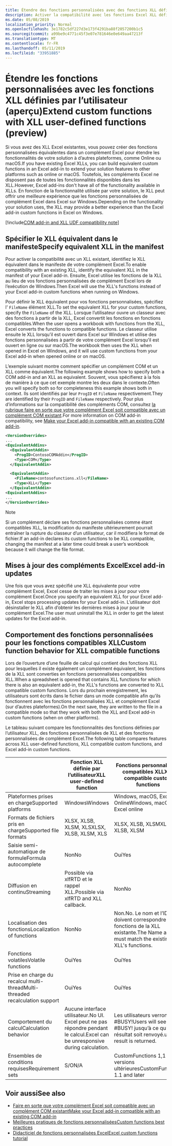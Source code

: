 ```yaml
---
title: Étendre des fonctions personnalisées avec des fonctions XLL définies par l’utilisateur
description: Activer la compatibilité avec les fonctions Excel XLL définies par l’utilisateur qui offrent une fonctionnalité équivalente à vos fonctions personnalisées (aperçu)
ms.date: 05/08/2019
localization_priority: Normal
ms.openlocfilehash: 3e1782c5df227d3e173f4291ba88f2057200b1c5
ms.sourcegitcommit: a99be9c4771c45f3e07e781646e0e649aa47213f
ms.translationtype: MT
ms.contentlocale: fr-FR
ms.lasthandoff: 05/11/2019
ms.locfileid: "33951885"
---
```

# <a name="extend-custom-functions-with-xll-user-defined-functions-preview"></a><span data-ttu-id="f1d08-103">Étendre les fonctions personnalisées avec les fonctions XLL définies par l’utilisateur (aperçu)</span><span class="sxs-lookup"><span data-stu-id="f1d08-103">Extend custom functions with XLL user-defined functions (preview)</span></span>

<span data-ttu-id="f1d08-104">Si vous avez des XLL Excel existantes, vous pouvez créer des fonctions personnalisées équivalentes dans un complément Excel pour étendre les fonctionnalités de votre solution à d’autres plateformes, comme Online ou macOS.</span><span class="sxs-lookup"><span data-stu-id="f1d08-104">If you have existing Excel XLLs, you can build equivalent custom functions in an Excel add-in to extend your solution features to other platforms such as online or macOS.</span></span> <span data-ttu-id="f1d08-105">Toutefois, les compléments Excel ne disposent pas de toutes les fonctionnalités disponibles dans les XLL.</span><span class="sxs-lookup"><span data-stu-id="f1d08-105">However, Excel add-ins don't have all of the functionality available in XLLs.</span></span> <span data-ttu-id="f1d08-106">En fonction de la fonctionnalité utilisée par votre solution, le XLL peut offrir une meilleure expérience que les fonctions personnalisées de complément Excel dans Excel sur Windows.</span><span class="sxs-lookup"><span data-stu-id="f1d08-106">Depending on the functionality your solution uses, the XLL may provide a better experience than the Excel add-in custom functions in Excel on Windows.</span></span>

[!include[COM add-in and XLL UDF compatibility note](../includes/xll-compatibility-note.md)]

## <a name="specify-equivalent-xll-in-the-manifest"></a><span data-ttu-id="f1d08-107">Spécifier le XLL équivalent dans le manifeste</span><span class="sxs-lookup"><span data-stu-id="f1d08-107">Specify equivalent XLL in the manifest</span></span>

<span data-ttu-id="f1d08-108">Pour activer la compatibilité avec un XLL existant, identifiez le XLL équivalent dans le manifeste de votre complément Excel.</span><span class="sxs-lookup"><span data-stu-id="f1d08-108">To enable compatibility with an existing XLL, identify the equivalent XLL in the manifest of your Excel add-in.</span></span> <span data-ttu-id="f1d08-109">Ensuite, Excel utilise les fonctions de la XLL au lieu de vos fonctions personnalisées de complément Excel lors de l’exécution de Windows.</span><span class="sxs-lookup"><span data-stu-id="f1d08-109">Then Excel will use the XLL's functions instead of your Excel add-in custom functions when running on Windows.</span></span>

<span data-ttu-id="f1d08-110">Pour définir le XLL équivalent pour vos fonctions personnalisées, spécifiez l' `FileName` élément XLL.</span><span class="sxs-lookup"><span data-stu-id="f1d08-110">To set the equivalent XLL for your custom functions, specify the `FileName` of the XLL.</span></span> <span data-ttu-id="f1d08-111">Lorsque l’utilisateur ouvre un classeur avec des fonctions à partir de la XLL, Excel convertit les fonctions en fonctions compatibles.</span><span class="sxs-lookup"><span data-stu-id="f1d08-111">When the user opens a workbook with functions from the XLL, Excel converts the functions to compatible functions.</span></span> <span data-ttu-id="f1d08-112">Le classeur utilise ensuite le XLL lorsqu’il est ouvert dans Excel sur Windows et utilise des fonctions personnalisées à partir de votre complément Excel lorsqu’il est ouvert en ligne ou sur macOS.</span><span class="sxs-lookup"><span data-stu-id="f1d08-112">The workbook then uses the XLL when opened in Excel on Windows, and it will use custom functions from your Excel add-in when opened online or on macOS.</span></span>

<span data-ttu-id="f1d08-113">L’exemple suivant montre comment spécifier un complément COM et un XLL comme équivalent.</span><span class="sxs-lookup"><span data-stu-id="f1d08-113">The following example shows how to specify both a COM add-in and an XLL as equivalent.</span></span> <span data-ttu-id="f1d08-114">Souvent, vous spécifierez à la fois de manière à ce que cet exemple montre les deux dans le contexte.</span><span class="sxs-lookup"><span data-stu-id="f1d08-114">Often you will specify both so for completeness this example shows both in context.</span></span> <span data-ttu-id="f1d08-115">Ils sont identifiés par leur `ProgID` et `FileName` respectivement.</span><span class="sxs-lookup"><span data-stu-id="f1d08-115">They are identified by their `ProgID` and `FileName` respectively.</span></span> <span data-ttu-id="f1d08-116">Pour plus d’informations sur la compatibilité des compléments COM, consultez [la rubrique faire en sorte que votre complément Excel soit compatible avec un complément COM existant](../develop/make-office-add-in-compatible-with-existing-com-add-in.md).</span><span class="sxs-lookup"><span data-stu-id="f1d08-116">For more information on COM add-in compatibility, see [Make your Excel add-in compatible with an existing COM add-in](../develop/make-office-add-in-compatible-with-existing-com-add-in.md).</span></span>

```xml
<VersionOverrides>
...
<EquivalentAddins>
  <EquivalentAddin>
    <ProgID>ContosoCOMAddin</ProgID>
    <Type>COM</Type>
  </EquivalentAddin>

  <EquivalentAddin>
    <FileName>contosofunctions.xll</FileName>
    <Type>XLL</Type>
  </EquivalentAddin>
<EquivalentAddins>
...
</VersionOverrides>
```

> [!NOTE]
> <span data-ttu-id="f1d08-117">Si un complément déclare ses fonctions personnalisées comme étant compatibles XLL, la modification du manifeste ultérieurement pourrait entraîner la rupture du classeur d’un utilisateur, car il modifiera le format de fichier.</span><span class="sxs-lookup"><span data-stu-id="f1d08-117">If an add-in declares its custom functions to be XLL compatible, changing the manifest at a later time could break a user’s workbook because it will change the file format.</span></span>

## <a name="excel-add-in-updates"></a><span data-ttu-id="f1d08-118">Mises à jour des compléments Excel</span><span class="sxs-lookup"><span data-stu-id="f1d08-118">Excel add-in updates</span></span>

<span data-ttu-id="f1d08-119">Une fois que vous avez spécifié une XLL équivalente pour votre complément Excel, Excel cesse de traiter les mises à jour pour votre complément Excel.</span><span class="sxs-lookup"><span data-stu-id="f1d08-119">Once you specify an equivalent XLL for your Excel add-in, Excel stops processing updates for your Excel add-in.</span></span> <span data-ttu-id="f1d08-120">L’utilisateur doit désinstaller le XLL afin d’obtenir les dernières mises à jour pour le complément Excel.</span><span class="sxs-lookup"><span data-stu-id="f1d08-120">The user must uninstall the XLL in order to get the latest updates for the Excel add-in.</span></span>

## <a name="custom-function-behavior-for-xll-compatible-functions"></a><span data-ttu-id="f1d08-121">Comportement des fonctions personnalisées pour les fonctions compatibles XLL</span><span class="sxs-lookup"><span data-stu-id="f1d08-121">Custom function behavior for XLL compatible functions</span></span>

<span data-ttu-id="f1d08-122">Lors de l’ouverture d’une feuille de calcul qui contient des fonctions XLL pour lesquelles il existe également un complément équivalent, les fonctions de la XLL sont converties en fonctions personnalisées compatibles XLL.</span><span class="sxs-lookup"><span data-stu-id="f1d08-122">When a spreadsheet is opened that contains XLL functions for which there is also an equivalent add-in, the XLL's functions are converted to XLL compatible custom functions.</span></span> <span data-ttu-id="f1d08-123">Lors du prochain enregistrement, les utilisateurs sont écrits dans le fichier dans un mode compatible afin qu’ils fonctionnent avec les fonctions personnalisées XLL et complément Excel (sur d’autres plateformes).</span><span class="sxs-lookup"><span data-stu-id="f1d08-123">On the next save, they are written to the file in a compatible mode so that they work with both the XLL and Excel add-in custom functions (when on other platforms).</span></span>

<span data-ttu-id="f1d08-124">Le tableau suivant compare les fonctionnalités des fonctions définies par l’utilisateur XLL, des fonctions personnalisées de XLL et des fonctions personnalisées de complément Excel.</span><span class="sxs-lookup"><span data-stu-id="f1d08-124">The following table compares features across XLL user-defined functions, XLL compatible custom functions, and Excel add-in custom functions.</span></span>

|         |<span data-ttu-id="f1d08-125">Fonction XLL définie par l’utilisateur</span><span class="sxs-lookup"><span data-stu-id="f1d08-125">XLL user-defined function</span></span> |<span data-ttu-id="f1d08-126">Fonctions personnalisées compatibles XLL</span><span class="sxs-lookup"><span data-stu-id="f1d08-126">XLL compatible custom functions</span></span> |<span data-ttu-id="f1d08-127">Fonction personnalisée de complément Excel</span><span class="sxs-lookup"><span data-stu-id="f1d08-127">Excel add-in custom function</span></span> |
|---------|---------|---------|---------|
| <span data-ttu-id="f1d08-128">Plateformes prises en charge</span><span class="sxs-lookup"><span data-stu-id="f1d08-128">Supported platforms</span></span> | <span data-ttu-id="f1d08-129">Windows</span><span class="sxs-lookup"><span data-stu-id="f1d08-129">Windows</span></span> | <span data-ttu-id="f1d08-130">Windows, macOS, Excel Online</span><span class="sxs-lookup"><span data-stu-id="f1d08-130">Windows, macOS, Excel online</span></span> | <span data-ttu-id="f1d08-131">Windows, macOS, Excel Online</span><span class="sxs-lookup"><span data-stu-id="f1d08-131">Windows, macOS, Excel online</span></span> |
| <span data-ttu-id="f1d08-132">Formats de fichiers pris en charge</span><span class="sxs-lookup"><span data-stu-id="f1d08-132">Supported file formats</span></span> | <span data-ttu-id="f1d08-133">XLSX, XLSB, XLSM, XLS</span><span class="sxs-lookup"><span data-stu-id="f1d08-133">XLSX, XLSB, XLSM, XLS</span></span> | <span data-ttu-id="f1d08-134">XLSX, XLSB, XLSM</span><span class="sxs-lookup"><span data-stu-id="f1d08-134">XLSX, XLSB, XLSM</span></span> | <span data-ttu-id="f1d08-135">XLSX, XLSB, XLSM</span><span class="sxs-lookup"><span data-stu-id="f1d08-135">XLSX, XLSB, XLSM</span></span> |
| <span data-ttu-id="f1d08-136">Saisie semi-automatique de formule</span><span class="sxs-lookup"><span data-stu-id="f1d08-136">Formula autocomplete</span></span> | <span data-ttu-id="f1d08-137">Non</span><span class="sxs-lookup"><span data-stu-id="f1d08-137">No</span></span> | <span data-ttu-id="f1d08-138">Oui</span><span class="sxs-lookup"><span data-stu-id="f1d08-138">Yes</span></span> | <span data-ttu-id="f1d08-139">Oui</span><span class="sxs-lookup"><span data-stu-id="f1d08-139">Yes</span></span> |
| <span data-ttu-id="f1d08-140">Diffusion en continu</span><span class="sxs-lookup"><span data-stu-id="f1d08-140">Streaming</span></span> | <span data-ttu-id="f1d08-141">Possible via xlfRTD et le rappel XLL.</span><span class="sxs-lookup"><span data-stu-id="f1d08-141">Possible via xlfRTD and XLL callback.</span></span> | <span data-ttu-id="f1d08-142">Non</span><span class="sxs-lookup"><span data-stu-id="f1d08-142">No</span></span> | <span data-ttu-id="f1d08-143">Oui</span><span class="sxs-lookup"><span data-stu-id="f1d08-143">Yes</span></span> |
| <span data-ttu-id="f1d08-144">Localisation des fonctions</span><span class="sxs-lookup"><span data-stu-id="f1d08-144">Localization of functions</span></span> | <span data-ttu-id="f1d08-145">Non</span><span class="sxs-lookup"><span data-stu-id="f1d08-145">No</span></span> | <span data-ttu-id="f1d08-146">Non.</span><span class="sxs-lookup"><span data-stu-id="f1d08-146">No.</span></span> <span data-ttu-id="f1d08-147">Le nom et l’ID doivent correspondre aux fonctions de la XLL existante.</span><span class="sxs-lookup"><span data-stu-id="f1d08-147">The Name and ID must match the existing XLL's functions.</span></span> | <span data-ttu-id="f1d08-148">Oui</span><span class="sxs-lookup"><span data-stu-id="f1d08-148">Yes</span></span> |
| <span data-ttu-id="f1d08-149">Fonctions volatiles</span><span class="sxs-lookup"><span data-stu-id="f1d08-149">Volatile functions</span></span> | <span data-ttu-id="f1d08-150">Oui</span><span class="sxs-lookup"><span data-stu-id="f1d08-150">Yes</span></span> | <span data-ttu-id="f1d08-151">Oui</span><span class="sxs-lookup"><span data-stu-id="f1d08-151">Yes</span></span> | <span data-ttu-id="f1d08-152">Oui</span><span class="sxs-lookup"><span data-stu-id="f1d08-152">Yes</span></span> |
| <span data-ttu-id="f1d08-153">Prise en charge du recalcul multi-thread</span><span class="sxs-lookup"><span data-stu-id="f1d08-153">Multi-threaded recalculation support</span></span> | <span data-ttu-id="f1d08-154">Oui</span><span class="sxs-lookup"><span data-stu-id="f1d08-154">Yes</span></span> | <span data-ttu-id="f1d08-155">Oui</span><span class="sxs-lookup"><span data-stu-id="f1d08-155">Yes</span></span> | <span data-ttu-id="f1d08-156">Oui</span><span class="sxs-lookup"><span data-stu-id="f1d08-156">Yes</span></span> |
| <span data-ttu-id="f1d08-157">Comportement du calcul</span><span class="sxs-lookup"><span data-stu-id="f1d08-157">Calculation behavior</span></span> | <span data-ttu-id="f1d08-158">Aucune interface utilisateur.</span><span class="sxs-lookup"><span data-stu-id="f1d08-158">No UI.</span></span> <span data-ttu-id="f1d08-159">Excel peut ne pas répondre pendant le calcul.</span><span class="sxs-lookup"><span data-stu-id="f1d08-159">Excel can be unresponsive during calculation.</span></span> | <span data-ttu-id="f1d08-160">Les utilisateurs verront #BUSY!</span><span class="sxs-lookup"><span data-stu-id="f1d08-160">Users will see #BUSY!</span></span> <span data-ttu-id="f1d08-161">jusqu’à ce qu’un résultat soit renvoyé.</span><span class="sxs-lookup"><span data-stu-id="f1d08-161">until a result is returned.</span></span> | <span data-ttu-id="f1d08-162">Les utilisateurs verront #BUSY!</span><span class="sxs-lookup"><span data-stu-id="f1d08-162">Users will see #BUSY!</span></span> <span data-ttu-id="f1d08-163">jusqu’à ce qu’un résultat soit renvoyé.</span><span class="sxs-lookup"><span data-stu-id="f1d08-163">until a result is returned.</span></span> |
| <span data-ttu-id="f1d08-164">Ensembles de conditions requises</span><span class="sxs-lookup"><span data-stu-id="f1d08-164">Requirement sets</span></span> | <span data-ttu-id="f1d08-165">S/O</span><span class="sxs-lookup"><span data-stu-id="f1d08-165">N/A</span></span> | <span data-ttu-id="f1d08-166">CustomFunctions 1,1 et versions ultérieures</span><span class="sxs-lookup"><span data-stu-id="f1d08-166">CustomFunctions 1.1 and later</span></span> | <span data-ttu-id="f1d08-167">CustomFunctions 1,1 et versions ultérieures</span><span class="sxs-lookup"><span data-stu-id="f1d08-167">CustomFunctions 1.1 and later</span></span> |

## <a name="see-also"></a><span data-ttu-id="f1d08-168">Voir aussi</span><span class="sxs-lookup"><span data-stu-id="f1d08-168">See also</span></span>

- [<span data-ttu-id="f1d08-169">Faire en sorte que votre complément Excel soit compatible avec un complément COM existant</span><span class="sxs-lookup"><span data-stu-id="f1d08-169">Make your Excel add-in compatible with an existing COM add-in</span></span>](../develop/make-office-add-in-compatible-with-existing-com-add-in.md)
- [<span data-ttu-id="f1d08-170">Meilleures pratiques de fonctions personnalisées</span><span class="sxs-lookup"><span data-stu-id="f1d08-170">Custom functions best practices</span></span>](custom-functions-best-practices.md)
- [<span data-ttu-id="f1d08-171">Didacticiel de fonctions personnalisées Excel</span><span class="sxs-lookup"><span data-stu-id="f1d08-171">Excel custom functions tutorial</span></span>](../tutorials/excel-tutorial-create-custom-functions.md)
